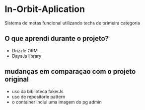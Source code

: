 # In-Orbit-Aplication
Sistema de metas funcional utilizando techs de primeira categoria

## O que aprendi durante o projeto?
- Drizzle ORM
- DaysJs library

## mudanças em comparaçao com o projeto original
- uso da biblioteca fakerJs
- uso de repositorie pattern 
- o container inclui uma imagem do pg admin